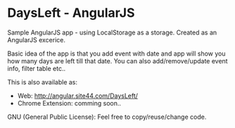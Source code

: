 DaysLeft - AngularJS
========

Sample AngularJS app - using LocalStorage as a storage. Created as an AngularJS excerice.

Basic idea of the app is that you add event with date and app will show you how many days are left till that date. 
You can also add/remove/update event info, filter table etc..

This is also available as:
- Web: http://angular.site44.com/DaysLeft/
- Chrome Extension: comming soon..


GNU (General Public License): Feel free to copy/reuse/change code.

